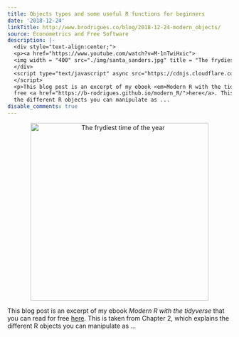 ```yaml
---
title: Objects types and some useful R functions for beginners
date: '2018-12-24'
linkTitle: http://www.brodrigues.co/blog/2018-12-24-modern_objects/
source: Econometrics and Free Software
description: |-
  <div style="text-align:center;">
  <p><a href="https://www.youtube.com/watch?v=M-1nTwiHxic">
  <img width = "400" src="./img/santa_sanders.jpg" title = "The frydiest time of the year"></a></p>
  </div>
  <script type="text/javascript" async src="https://cdnjs.cloudflare.com/ajax/libs/mathjax/2.7.5/MathJax.js?config=TeX-MML-AM_CHTML">
  </script>
  <p>This blog post is an excerpt of my ebook <em>Modern R with the tidyverse</em> that you can read for
  free <a href="https://b-rodrigues.github.io/modern_R/">here</a>. This is taken from Chapter 2, which explains
  the different R objects you can manipulate as ...
disable_comments: true
---
```

<div style="text-align:center;">
<p><a href="https://www.youtube.com/watch?v=M-1nTwiHxic">
<img width = "400" src="./img/santa_sanders.jpg" title = "The frydiest time of the year"></a></p>
</div>
<script type="text/javascript" async src="https://cdnjs.cloudflare.com/ajax/libs/mathjax/2.7.5/MathJax.js?config=TeX-MML-AM_CHTML">
</script>
<p>This blog post is an excerpt of my ebook <em>Modern R with the tidyverse</em> that you can read for
free <a href="https://b-rodrigues.github.io/modern_R/">here</a>. This is taken from Chapter 2, which explains
the different R objects you can manipulate as ...
